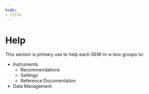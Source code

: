 ```yaml
---
hide:
- title
---
```


# Help
This section is primary use to help each GEM-in-a-box groups to:

- Instruments
  - Recommendations
  - Settings
  - Reference Documentation
- Data Management


